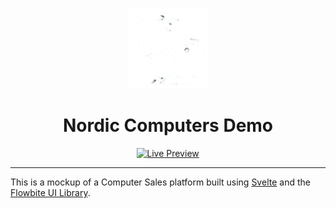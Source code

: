 
<div align="center">
    <br />

![](/static/favicon.png)
# Nordic Computers Demo
[![Live Preview](https://img.shields.io/badge/Live%20Preview-Visit%20Website-brightgreen?logo=github)](https://harrison.phillingham.com)

---

</div>

This is a mockup of a Computer Sales platform built using [Svelte](https://svelte.dev/) and the [Flowbite UI Library](https://flowbite-svelte.com/).